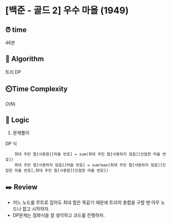 # [백준 - 골드 2] 우수 마을 (1949)
 
## ⏰  **time**

46분

## :pushpin: **Algorithm**

트리 DP

## ⏲️**Time Complexity**

$O(N)$

## :round_pushpin: **Logic**
1. 문제풀이

DP 식
```
	최대 주민 합[사용함][마을 번호] = sum(최대 주민 합[사용하지 않음][인접한 마을 번호])
	최대 주민 합[사용하지 않음][마을 번호] = sum(max(최대 주민 합[사용하지 않음][인접한 마을 번호],최대 주민 합[사용함][인접한 마을 번호])
```

## :black_nib: **Review**
- 어느 노드를 루트로 잡아도 최대 합은 똑같기 때문에 트리의 총합을 구할 땐 아무 노드나 잡고 시작하자.
- DP문제는 점화식을 잘 생각하고 코드를 진행하자.